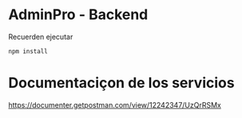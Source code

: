 # AdminPro - Backend

Recuerden ejecutar 

```
npm install
```

# Documentaciçon de los servicios
https://documenter.getpostman.com/view/12242347/UzQrRSMx
